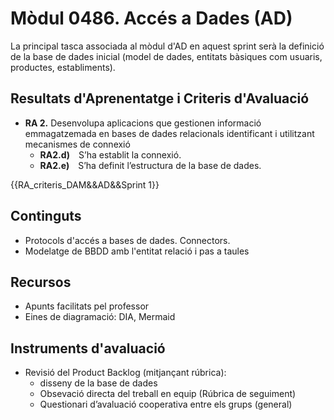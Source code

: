 # **Mòdul 0486**. Accés a Dades (AD)

La principal tasca associada al mòdul d'AD en aquest sprint serà la definició de la base de dades inicial (model de dades, entitats bàsiques com usuaris, productes, establiments).

## Resultats d'Aprenentatge i Criteris d'Avaluació

* **RA 2.** Desenvolupa aplicacions que gestionen informació emmagatzemada en bases de dades relacionals identificant i utilitzant mecanismes de connexió
     * **RA2.d)** S’ha establit la connexió.
     * **RA2.e)** S’ha definit l’estructura de la base de dades.


{{RA_criteris_DAM&&AD&&Sprint 1}}


## Continguts

* Protocols d'accés a bases de dades. Connectors.
* Modelatge de BBDD amb l'entitat relació i pas a taules


## Recursos

* Apunts facilitats pel professor
* Eines de diagramació: DIA, Mermaid


## Instruments d'avaluació

* Revisió del Product Backlog (mitjançant rúbrica):  
    * disseny de la base de dades  
    * Obsevació directa del treball en equip (Rúbrica de seguiment)
    * Questionari d’avaluació cooperativa entre els grups (general)


